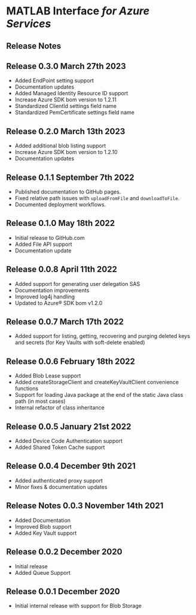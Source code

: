 # MATLAB Interface *for Azure Services*

## Release Notes

## Release 0.3.0 March 27th 2023

* Added EndPoint setting support
* Documentation updates
* Added Managed Identity Resource ID support
* Increase Azure SDK bom version to 1.2.11
* Standardized ClientId settings field name
* Standardized PemCertificate settings field name

## Release 0.2.0 March 13th 2023

* Added additional blob listing support
* Increase Azure SDK bom version to 1.2.10
* Documentation updates

## Release 0.1.1 September 7th 2022

* Published documentation to GitHub pages.
* Fixed relative path issues with `uploadFromFile` and `downloadToFile`.
* Documented deployment workflows.

## Release 0.1.0 May 18th 2022

* Initial release to GitHub.com
* Added File API support
* Documentation update

## Release 0.0.8 April 11th 2022

* Added support for generating user delegation SAS
* Documentation improvements
* Improved log4j handling
* Updated to Azure® SDK bom v1.2.0

## Release 0.0.7 March 17th 2022

* Added support for listing, getting, recovering and purging deleted keys and
  secrets (for Key Vaults with soft-delete enabled)

## Release 0.0.6 February 18th 2022

* Added Blob Lease support
* Added createStorageClient and createKeyVaultClient convenience functions
* Support for loading Java package at the end of the static Java class path (in
  most cases)
* Internal refactor of class inheritance

## Release 0.0.5 January 21st 2022

* Added Device Code Authentication support
* Added Shared Token Cache support

## Release 0.0.4 December 9th 2021

* Added authenticated proxy support
* Minor fixes & documentation updates

## Release Notes 0.0.3 November 14th 2021

* Added Documentation
* Improved Blob support
* Added Key Vault support

## Release 0.0.2 December 2020

* Initial release
* Added Queue Support

## Release 0.0.1 December 2020

* Initial internal release with support for Blob Storage


[//]: #  (Copyright 2020-2022, The MathWorks, Inc.)
